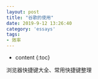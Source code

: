 ```yaml
---
layout: post
title: "谷歌的使用"
date: 2019-9-12 13:26:40
category: 'essays'
tags:
- 效率
---
```

* content
{:toc}

浏览器快捷键大全、常用快捷键整理



















<script>
window.location.href='https://blog.csdn.net/Oliver_Hong/article/details/79596990';
</script>


